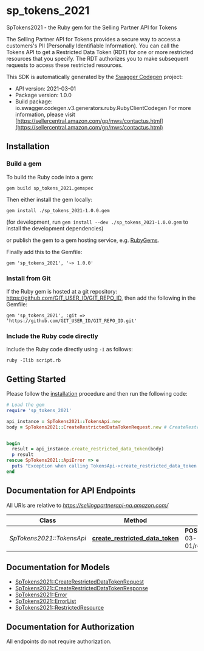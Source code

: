 # sp_tokens_2021

SpTokens2021 - the Ruby gem for the Selling Partner API for Tokens 

The Selling Partner API for Tokens provides a secure way to access a customers's PII (Personally Identifiable Information). You can call the Tokens API to get a Restricted Data Token (RDT) for one or more restricted resources that you specify. The RDT authorizes you to make subsequent requests to access these restricted resources.

This SDK is automatically generated by the [Swagger Codegen](https://github.com/swagger-api/swagger-codegen) project:

- API version: 2021-03-01
- Package version: 1.0.0
- Build package: io.swagger.codegen.v3.generators.ruby.RubyClientCodegen
For more information, please visit [https://sellercentral.amazon.com/gp/mws/contactus.html](https://sellercentral.amazon.com/gp/mws/contactus.html)

## Installation

### Build a gem

To build the Ruby code into a gem:

```shell
gem build sp_tokens_2021.gemspec
```

Then either install the gem locally:

```shell
gem install ./sp_tokens_2021-1.0.0.gem
```
(for development, run `gem install --dev ./sp_tokens_2021-1.0.0.gem` to install the development dependencies)

or publish the gem to a gem hosting service, e.g. [RubyGems](https://rubygems.org/).

Finally add this to the Gemfile:

    gem 'sp_tokens_2021', '~> 1.0.0'

### Install from Git

If the Ruby gem is hosted at a git repository: https://github.com/GIT_USER_ID/GIT_REPO_ID, then add the following in the Gemfile:

    gem 'sp_tokens_2021', :git => 'https://github.com/GIT_USER_ID/GIT_REPO_ID.git'

### Include the Ruby code directly

Include the Ruby code directly using `-I` as follows:

```shell
ruby -Ilib script.rb
```

## Getting Started

Please follow the [installation](#installation) procedure and then run the following code:
```ruby
# Load the gem
require 'sp_tokens_2021'

api_instance = SpTokens2021::TokensApi.new
body = SpTokens2021::CreateRestrictedDataTokenRequest.new # CreateRestrictedDataTokenRequest | The restricted data token request details.


begin
  result = api_instance.create_restricted_data_token(body)
  p result
rescue SpTokens2021::ApiError => e
  puts "Exception when calling TokensApi->create_restricted_data_token: #{e}"
end
```

## Documentation for API Endpoints

All URIs are relative to *https://sellingpartnerapi-na.amazon.com/*

Class | Method | HTTP request | Description
------------ | ------------- | ------------- | -------------
*SpTokens2021::TokensApi* | [**create_restricted_data_token**](docs/TokensApi.md#create_restricted_data_token) | **POST** /tokens/2021-03-01/restrictedDataToken | 

## Documentation for Models

 - [SpTokens2021::CreateRestrictedDataTokenRequest](docs/CreateRestrictedDataTokenRequest.md)
 - [SpTokens2021::CreateRestrictedDataTokenResponse](docs/CreateRestrictedDataTokenResponse.md)
 - [SpTokens2021::Error](docs/Error.md)
 - [SpTokens2021::ErrorList](docs/ErrorList.md)
 - [SpTokens2021::RestrictedResource](docs/RestrictedResource.md)

## Documentation for Authorization

 All endpoints do not require authorization.

